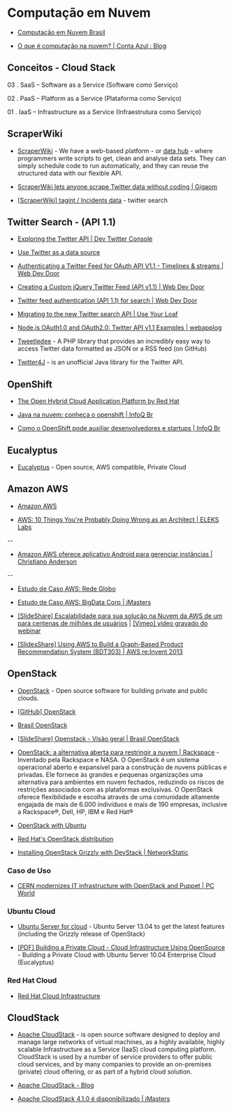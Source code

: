 # Computação em Nuvem

* [Computação em Nuvem Brasil](https://sites.google.com/site/computacaoemnuvembrasil/home/materi)

* [O que é computação na nuvem? | Conta Azul : Blog](http://contaazul.com/blog/2013/07/o-que-e-computacao-na-nuvem/)


## Conceitos - Cloud Stack

03 . SaaS – Software as a Service (Software como Serviço)

02 . PaaS – Platform as a Service (Plataforma como Serviço)

01 . IaaS – Infrastructure as a Service (Infraestrutura como Serviço)


## ScraperWiki

* [ScraperWiki](https://scraperwiki.com/) - We have a web-based platform - or [data hub](http://blog.okfn.org/2012/03/09/from-cms-to-dms-c-is-for-content-d-is-for-data/) - where programmers write scripts to get, clean and analyse data sets.  They can simply schedule code to run automatically, and they can reuse  the structured data with our flexible API.

* [ScraperWiki lets anyone scrape Twitter data without coding | Gigaom](http://gigaom.com/2013/05/10/scraperwiki-lets-anyone-scrape-twitter-data-without-coding/)

* [[ScraperWiki] tagint / Incidents data](https://scraperwiki.com/scrapers/aras_election_data_79/) - twitter search


## Twitter Search - (API 1.1)

* [Exploring the Twitter API | Dev Twitter Console](https://dev.twitter.com/console)

* [Use Twitter as a data source](https://klipfolio.uservoice.com/knowledgebase/articles/39664-use-twitter-as-a-data-source)

* [Authenticating a Twitter Feed for OAuth API V1.1 - Timelines & streams | Web Dev Door](http://www.webdevdoor.com/php/authenticating-twitter-feed-timeline-oauth/)

* [Creating a Custom jQuery Twitter Feed (API v1.1) | Web Dev Door](http://www.webdevdoor.com/javascript-ajax/custom-twitter-feed-integration-jquery/)

* [Twitter feed authentication (API 1.1) for search | Web Dev Door](http://www.webdevdoor.com/jquery/twitter-feed-authentication-search/)

* [Migrating to the new Twitter search API | Use Your Loaf](http://useyourloaf.com/blog/2013/06/24/migrating-to-the-new-twitter-search-api.html)

* [Node.js OAuth1.0 and OAuth2.0: Twitter API v1.1 Examples | webapplog](http://webapplog.com/node-js-oauth1-0-and-oauth2-0-twitter-api-v1-1-examples/)

* [Tweetledee](http://chrissimpkins.github.io/tweetledee/) - A PHP library that provides an incredibly easy way to access Twitter data formatted as JSON or a RSS feed (on GitHub)

* [Twitter4J](http://twitter4j.org/en/index.html) - is an unofficial Java library for the Twitter API.


## OpenShift

* [The Open Hybrid Cloud Application Platform by Red Hat](https://www.openshift.com/)

* [Java na nuvem: conheça o openshift | InfoQ Br](http://www.infoq.com/br/presentations/java-nuvem-openshift)

* [Como o OpenShift pode auxiliar desenvolvedores e startups | InfoQ Br](http://www.infoq.com/br/interviews/openshift-desenvolvedores-startups)


## Eucalyptus

* [Eucalyptus](http://www.eucalyptus.com/) - Open source, AWS compatible, Private Cloud 


## Amazon AWS

* [Amazon AWS](https://aws.amazon.com/pt/)

* [AWS: 10 Things You're Probably Doing Wrong as an Architect | ELEKS Labs](http://www.elekslabs.com/2013/11/aws-10-things-youre-probably-doing.html)

--

* [Amazon AWS oferece aplicativo Android para gerenciar instâncias | Christiano Anderson](http://christiano.me/2013/01/05/amazon-aws-oferece-aplicativo-android-para-gerenciar-instancias-na-nuvem/)

--

* [Estudo de Caso AWS: Rede Globo](https://aws.amazon.com/pt/solutions/case-studies/redeglobo/?ref_=pe_436690_32492230)

* [Estudo de Caso AWS: BigData Corp | iMasters](http://imasters.com.br/infra/cloud/estudo-de-caso-aws-bigdata-corp/)

* [[SlideShare] Escalabilidade para sua solução na Nuvem da AWS de um para centenas de milhões de usuários](http://www.slideshare.net/AmazonWebServicesLATAM/escalabilidade-nuvem-aws) | [[Vimeo] vídeo gravado do webinar](http://vimeo.com/68720156) 

* [[SlidesShare] Using AWS to Build a Graph-Based Product Recommendation System (BDT303) | AWS re:Invent 2013](http://www.slideshare.net/AmazonWebServices/using-aws-to-build-a-graphbased-product-recommendation-system-bdt303-aws-reinvent-2013)


## OpenStack

* [OpenStack](http://www.openstack.org/) - Open source software for building private and public clouds. 

* [[GitHub] OpenStack](https://github.com/openstack)

* [Brasil OpenStack](http://www.brasilopenstack.com.br/)

* [[SlideShare] Openstack - Visão geral | Brasil OpenStack](http://www.slideshare.net/brasilopenstack/openstack-viso-geral)

* [OpenStack: a alternativa aberta para restringir a nuvem | Rackspace](http://www.rackspace.com/pt/cloud/openstack/) - Inventado pela Rackspace e NASA. O OpenStack é um sistema operacional aberto e expansível para a construção de nuvens públicas e privadas. Ele fornece às grandes e pequenas organizações uma alternativa para ambientes em nuvem fechados, reduzindo os riscos de restrições associados com as plataformas exclusivas. O OpenStack oferece flexibilidade e escolha através de uma comunidade altamente engajada de mais de 6.000 indivíduos e mais de 190 empresas, inclusive a Rackspace®, Dell, HP, IBM e Red Hat®

* [OpenStack with Ubuntu](http://www.ubuntu.com/cloud/private-cloud/openstack)

* [Red Hat's OpenStack distribution](http://www.redhat.com/openstack/)

* [Installing OpenStack Grizzly with DevStack | NetworkStatic](http://networkstatic.net/installing-openstack-grizzly-with-devstack/)


### Caso de Uso

* [CERN modernizes IT infrastructure with OpenStack and Puppet | PC World](http://www.pcworld.com/article/2042415/cern-modernizes-it-infrastructure-with-openstack-and-puppet.html)


### Ubuntu Cloud

* [Ubuntu Server for cloud](http://www.ubuntu.com/download/cloud) - Ubuntu Server 13.04 to get the latest features (including the Grizzly release of OpenStack)

* [[PDF] Building a Private Cloud - Cloud Infrastructure Using OpenSource](http://assets.en.oreilly.com/1/event/45/Deploying%20an%20Open%20Source%20Private%20Cloud%20On%20a%20Shoe%20String%20Budget%20Presentation.pdf) - Building a Private Cloud with Ubuntu Server 10.04 Enterprise Cloud (Eucalyptus)


### Red Hat Cloud

* [Red Hat Cloud Infrastructure](http://www.redhat.com/products/cloud-computing/cloud-infrastructure/)


## CloudStack

* [Apache CloudStack](https://cloudstack.apache.org/) - is open source software designed to deploy and manage large networks of virtual machines, as a highly available, highly scalable Infrastructure as a Service (IaaS) cloud computing platform. CloudStack is used by a number of service providers to offer public cloud services, and by many companies to provide an on-premises (private) cloud offering, or as part of a hybrid cloud solution.

* [Apache CloudStack - Blog](https://blogs.apache.org/cloudstack/)

* [Apache CloudStack 4.1.0 é disponibilizado | iMasters](http://imasters.com.br/noticia/apache-cloudstack-4-1-0-e-disponibilizado/)




